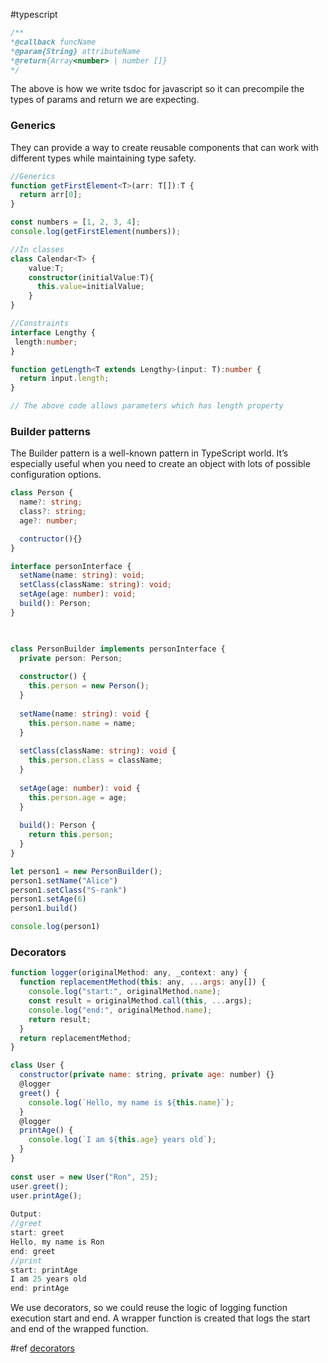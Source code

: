 #typescript 
```ts
/**
*@callback funcName
*@param{String} attributeName
*@return{Array<number> | number []}
*/
```

The above is how we write tsdoc for javascript so it can precompile the types of params and return we are expecting.

### Generics
They can provide a way to create reusable components that can work with different types while maintaining type safety.

```ts
//Generics
function getFirstElement<T>(arr: T[]):T {
  return arr[0];
}

const numbers = [1, 2, 3, 4];
console.log(getFirstElement(numbers));

//In classes
class Calendar<T> {
	value:T;
	constructor(initialValue:T){
	  this.value=initialValue;
	}
}

//Constraints
interface Lengthy {
 length:number;
}

function getLength<T extends Lengthy>(input: T):number {
  return input.length;
}

// The above code allows parameters which has length property
```

### Builder patterns
The Builder pattern is a well-known pattern in TypeScript world. It’s especially useful when you need to create an object with lots of possible configuration options.

```ts
class Person {  
  name?: string;  
  class?: string;  
  age?: number;

  contructor(){}
}

interface personInterface {  
  setName(name: string): void;  
  setClass(className: string): void;  
  setAge(age: number): void;  
  build(): Person;  
}  
  


class PersonBuilder implements personInterface {  
  private person: Person;  
  
  constructor() {  
    this.person = new Person();  
  }  
  
  setName(name: string): void {  
    this.person.name = name;  
  }  
  
  setClass(className: string): void {  
    this.person.class = className;  
  }  
  
  setAge(age: number): void {  
    this.person.age = age;  
  }  
  
  build(): Person {  
    return this.person;  
  }  
}

let person1 = new PersonBuilder();
person1.setName("Alice")
person1.setClass("S-rank")
person1.setAge(6)
person1.build()

console.log(person1)
```

### Decorators
```js
function logger(originalMethod: any, _context: any) {  
  function replacementMethod(this: any, ...args: any[]) {  
    console.log("start:", originalMethod.name);  
    const result = originalMethod.call(this, ...args);  
    console.log("end:", originalMethod.name);  
    return result;  
  }  
  return replacementMethod;  
}

class User {  
  constructor(private name: string, private age: number) {}  
  @logger  
  greet() {  
    console.log(`Hello, my name is ${this.name}`);  
  }  
  @logger  
  printAge() {  
    console.log(`I am ${this.age} years old`);  
  }  
}  
  
const user = new User("Ron", 25);  
user.greet();  
user.printAge();    
  
Output:  
//greet
start: greet  
Hello, my name is Ron
end: greet  
//print
start: printAge  
I am 25 years old  
end: printAge
```
We use decorators, so we could reuse the logic of logging function execution start and end. A wrapper function is created that logs the start and end of the wrapped function.


#ref 
[decorators](https://medium.com/@InspireTech/what-are-decorators-in-typescript-and-how-to-use-decorators-d82d15c5851f#:~:text=A%20Decorator%20is%20a%20special,information%20about%20the%20decorated%20declaration.)
